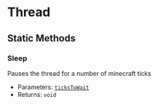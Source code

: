 # Thread

## Static Methods

### Sleep
Pauses the thread for a number of minecraft ticks
- Parameters: [`ticksToWait`](Number)
- Returns: `void`